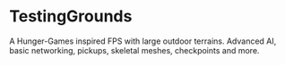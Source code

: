 # TestingGrounds
A Hunger-Games inspired FPS with large outdoor terrains. Advanced AI, basic networking, pickups, skeletal meshes, checkpoints and more. 
